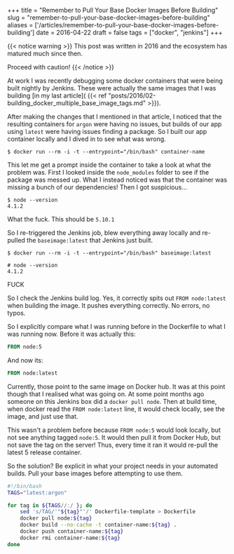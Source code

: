 +++
title = "Remember to Pull Your Base Docker Images Before Building"
slug = "remember-to-pull-your-base-docker-images-before-building"
aliases = ['/articles/remember-to-pull-your-base-docker-images-before-building']
date = 2016-04-22
draft = false
tags = ["docker", "jenkins"]
+++

{{< notice warning >}}
This post was written in 2016 and the ecosystem has matured much since then.

Proceed with caution!
{{< /notice >}}

At work I was recently debugging some docker containers that were being built nightly by Jenkins. These were actually the same images that I was building [in my last article]( {{< ref "posts/2016/02-building_docker_multiple_base_image_tags.md" >}}).

After making the changes that I mentioned in that article, I noticed that the resulting containers for ``argon`` were having no issues, but builds of our app using ``latest`` were having issues finding a package. So I built our app container locally and I dived in to see what was wrong.

```console
$ docker run --rm -i -t --entrypoint="/bin/bash" container-name
```

This let me get a prompt inside the container to take a look at what the problem was. First I looked inside the ``node_modules`` folder to see if the package was messed up. What I instead noticed was that the container was missing a bunch of our dependencies! Then I got suspicious...

```console
$ node --version
4.1.2
```

What the fuck. This should be `5.10.1`

So I re-triggered the Jenkins job, blew everything away locally and re-pulled the ``baseimage:latest`` that Jenkins just built.

```console
$ docker run --rm -i -t --entrypoint="/bin/bash" baseimage:latest

# node --version
4.1.2
```

FUCK

So I check the Jenkins build log. Yes, it correctly spits out `FROM node:latest` when building the image. It pushes everything correctly. No errors, no typos.

So I explicitly compare what I was running before in the Dockerfile to what I was running now. Before it was actually this:

```Dockerfile
FROM node:5
```

And now its:

```Dockerfile
FROM node:latest
```

Currently, those point to the same image on Docker hub. It was at this point though that I realised what was going on. At some point months ago someone on this Jenkins box did a `docker pull node`. Then at build time, when docker read the `FROM node:latest` line, it would check locally, see the image, and just use that.

This wasn't a problem before because `FROM node:5` would look locally, but not see anything tagged `node:5`. It would then pull it from Docker Hub, but not save the tag on the server! Thus, every time it ran it would re-pull the latest 5 release container.

So the solution? Be explicit in what your project needs in your automated builds. Pull your base images before attempting to use them.

```bash
#!/bin/bash
TAGS="latest:argon"

for tag in ${TAGS//:/ }; do
    sed 's/TAG/'"${tag}"'/' Dockerfile-template > Dockerfile
    docker pull node:${tag}
    docker build --no-cache -t container-name:${tag} .
    docker push container-name:${tag}
    docker rmi container-name:${tag}
done
```

